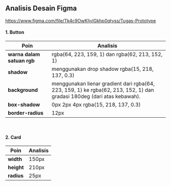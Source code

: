 
## Analisis Desain Figma
https://www.figma.com/file/Tk4c9OwKIjylGkhp0qtyss/Tugas-Prototype


#### 1. Button
| Poin | Analisis |  
| ----------- | ----------- |  
| **warna dalam satuan rgb** | rgba(64, 223, 159, 1) dan rgba(62, 213, 152, 1) |  
| **shadow** | menggunakan drop shadow rgba(15, 218, 137, 0.3) |
| **background** | menggunakan lienar gradient dari rgba(64, 223, 159, 1) ke rgba(62, 213, 152, 1) dan gradasi 180deg (dari atas kebawah). |
| **box-shadow** | 0px  2px  4px  rgba(15, 218, 137, 0.3) |
| **border-radius** | 12px |

<br>

#### 2. Card

| Poin | Analisis |  
| ----------- | ----------- |  
| **width** | 150px |  
| **height** | 210px |
| **radius** | 25px |
